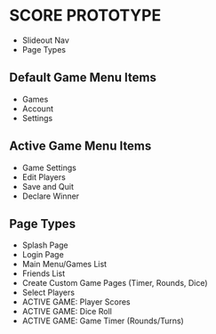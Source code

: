 SCORE PROTOTYPE
===============

* Slideout Nav
* Page Types

## Default Game Menu Items ##
* Games
* Account
* Settings


## Active Game Menu Items ##
* Game Settings
* Edit Players
* Save and Quit
* Declare Winner

## Page Types ##

* Splash Page
* Login Page
* Main Menu/Games List
* Friends List
* Create Custom Game Pages (Timer, Rounds, Dice)
* Select Players
* ACTIVE GAME: Player Scores
* ACTIVE GAME: Dice Roll
* ACTIVE GAME: Game Timer (Rounds/Turns)